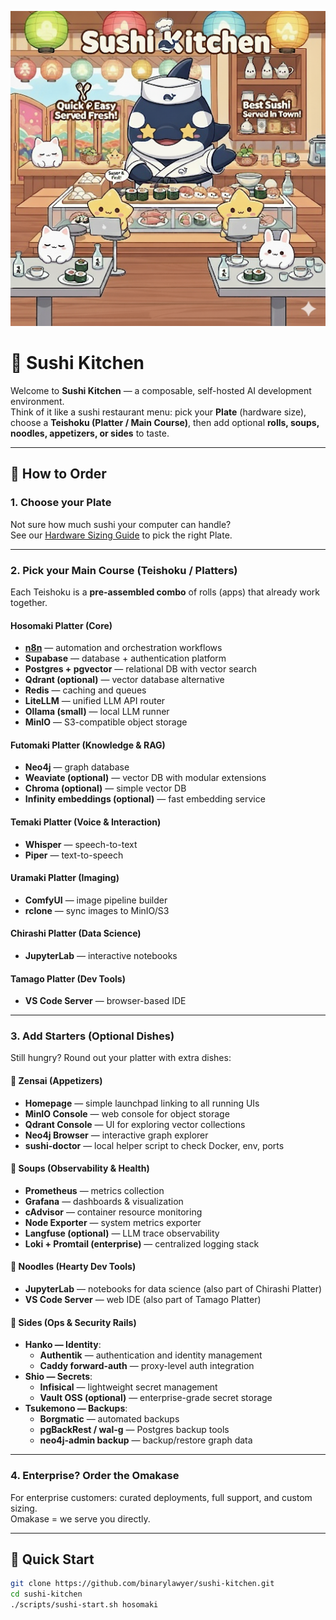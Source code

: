 <p align="center">
  <img src="././assets/sushi kitchen 4.png" alt="Sushi Kitchen Banner" width="800"/>
</p>

# 🍣 Sushi Kitchen

Welcome to **Sushi Kitchen** — a composable, self-hosted AI development environment.  
Think of it like a sushi restaurant menu: pick your **Plate** (hardware size),  
choose a **Teishoku (Platter / Main Course)**, then add optional **rolls, soups,  
noodles, appetizers, or sides** to taste.

---

## 🥢 How to Order

### 1. Choose your Plate
Not sure how much sushi your computer can handle?  
See our [Hardware Sizing Guide](docs/plates.md) to pick the right Plate.

---

### 2. Pick your Main Course (Teishoku / Platters)

Each Teishoku is a **pre-assembled combo** of rolls (apps) that already work together.

#### Hosomaki Platter (Core)
- [**n8n**](docs/rolls/n8n.md) — automation and orchestration workflows  
- **Supabase** — database + authentication platform  
- **Postgres + pgvector** — relational DB with vector search  
- **Qdrant (optional)** — vector database alternative  
- **Redis** — caching and queues  
- **LiteLLM** — unified LLM API router  
- **Ollama (small)** — local LLM runner  
- **MinIO** — S3-compatible object storage  

#### Futomaki Platter (Knowledge & RAG)
- **Neo4j** — graph database  
- **Weaviate (optional)** — vector DB with modular extensions  
- **Chroma (optional)** — simple vector DB  
- **Infinity embeddings (optional)** — fast embedding service  

#### Temaki Platter (Voice & Interaction)
- **Whisper** — speech-to-text  
- **Piper** — text-to-speech  

#### Uramaki Platter (Imaging)
- **ComfyUI** — image pipeline builder  
- **rclone** — sync images to MinIO/S3  

#### Chirashi Platter (Data Science)
- **JupyterLab** — interactive notebooks  

#### Tamago Platter (Dev Tools)
- **VS Code Server** — browser-based IDE  

---

### 3. Add Starters (Optional Dishes)

Still hungry? Round out your platter with extra dishes:

#### 🥟 Zensai (Appetizers)
- **Homepage** — simple launchpad linking to all running UIs  
- **MinIO Console** — web console for object storage  
- **Qdrant Console** — UI for exploring vector collections  
- **Neo4j Browser** — interactive graph explorer  
- **sushi-doctor** — local helper script to check Docker, env, ports  

#### 🍲 Soups (Observability & Health)
- **Prometheus** — metrics collection  
- **Grafana** — dashboards & visualization  
- **cAdvisor** — container resource monitoring  
- **Node Exporter** — system metrics exporter  
- **Langfuse (optional)** — LLM trace observability  
- **Loki + Promtail (enterprise)** — centralized logging stack  

#### 🍜 Noodles (Hearty Dev Tools)
- **JupyterLab** — notebooks for data science (also part of Chirashi Platter)  
- **VS Code Server** — web IDE (also part of Tamago Platter)  

#### 🍱 Sides (Ops & Security Rails)
- **Hanko — Identity**:  
  - **Authentik** — authentication and identity management  
  - **Caddy forward-auth** — proxy-level auth integration  
- **Shio — Secrets**:  
  - **Infisical** — lightweight secret management  
  - **Vault OSS (optional)** — enterprise-grade secret storage  
- **Tsukemono — Backups**:  
  - **Borgmatic** — automated backups  
  - **pgBackRest / wal-g** — Postgres backup tools  
  - **neo4j-admin backup** — backup/restore graph data  

---

### 4. Enterprise? Order the Omakase
For enterprise customers: curated deployments, full support, and custom sizing.  
Omakase = we serve you directly.

---

## 🚀 Quick Start

```bash
git clone https://github.com/binarylawyer/sushi-kitchen.git
cd sushi-kitchen
./scripts/sushi-start.sh hosomaki
